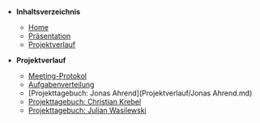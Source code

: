 * <b> Inhaltsverzeichnis </b>
  * [Home](/)
  * [Präsentation](/Präsentation/README.md)
  * [Projektverlauf](/Projektverlauf/README.md)
  
* <b> Projektverlauf </b>
  * [Meeting-Protokol](Projektverlauf/Meeting-Protokol.md)
  * [Aufgabenverteilung](Projektverlauf/Aufgabenverteilung.md)
  * [Projekttagebuch: Jonas Ahrend](Projektverlauf/Jonas Ahrend.md)
  * [Projekttagebuch: Christian Krebel](Projektverlauf/ChristianKrebel.md)
  * [Projekttagebuch: Julian Wasilewski](Projektverlauf/JulianWasilewski.md)
